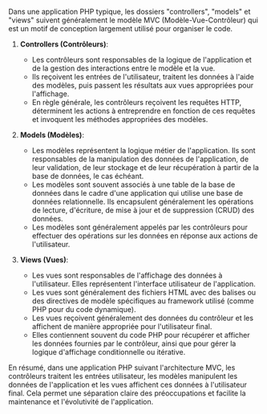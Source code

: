 Dans une application PHP typique, les dossiers "controllers", "models" et "views" suivent généralement le modèle MVC (Modèle-Vue-Contrôleur) qui est un motif de conception largement utilisé pour organiser le code.

1. **Controllers (Contrôleurs)**:
   - Les contrôleurs sont responsables de la logique de l'application et de la gestion des interactions entre le modèle et la vue. 
   - Ils reçoivent les entrées de l'utilisateur, traitent les données à l'aide des modèles, puis passent les résultats aux vues appropriées pour l'affichage.
   - En règle générale, les contrôleurs reçoivent les requêtes HTTP, déterminent les actions à entreprendre en fonction de ces requêtes et invoquent les méthodes appropriées des modèles.

2. **Models (Modèles)**:
   - Les modèles représentent la logique métier de l'application. Ils sont responsables de la manipulation des données de l'application, de leur validation, de leur stockage et de leur récupération à partir de la base de données, le cas échéant.
   - Les modèles sont souvent associés à une table de la base de données dans le cadre d'une application qui utilise une base de données relationnelle. Ils encapsulent généralement les opérations de lecture, d'écriture, de mise à jour et de suppression (CRUD) des données.
   - Les modèles sont généralement appelés par les contrôleurs pour effectuer des opérations sur les données en réponse aux actions de l'utilisateur.

3. **Views (Vues)**:
   - Les vues sont responsables de l'affichage des données à l'utilisateur. Elles représentent l'interface utilisateur de l'application.
   - Les vues sont généralement des fichiers HTML avec des balises ou des directives de modèle spécifiques au framework utilisé (comme PHP pour du code dynamique).
   - Les vues reçoivent généralement des données du contrôleur et les affichent de manière appropriée pour l'utilisateur final.
   - Elles contiennent souvent du code PHP pour récupérer et afficher les données fournies par le contrôleur, ainsi que pour gérer la logique d'affichage conditionnelle ou itérative.

En résumé, dans une application PHP suivant l'architecture MVC, les contrôleurs traitent les entrées utilisateur, les modèles manipulent les données de l'application et les vues affichent ces données à l'utilisateur final. Cela permet une séparation claire des préoccupations et facilite la maintenance et l'évolutivité de l'application.
